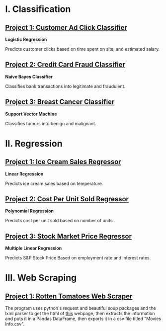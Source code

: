 # I. Classification
## [Project 1: Customer Ad Click Classifier](https://github.com/alidaoui/Customer-Clicks-Classifier)
**Logistic Regression**

Predicts customer clicks based on time spent on site, and estimated salary.

## [Project 2: Credit Card Fraud Classifier](https://github.com/alidaoui/Credit-Card-Fraud-Classifier)
**Naive Bayes Classifier**

Classifies bank transactions into legitimate and fraudulent.

## [Project 3: Breast Cancer Classifier](https://github.com/alidaoui/Breast-Cancer-Classifier)
**Support Vector Machine**

Classifies tumors into benign and malignant.

# II. Regression
## [Project 1: Ice Cream Sales Regressor](https://github.com/alidaoui/Ice-Cream_Sales)
**Linear Regression**

Predicts ice cream sales based on temperature.

## [Project 2: Cost Per Unit Sold Regressor](https://github.com/alidaoui/Cost-Per-Unit-Regressor)
**Polynomial Regression**

Predicts cost per unit sold based on number of units.

## [Project 3: Stock Market Price Regressor](https://github.com/alidaoui/Stock-Price-Regressor)
**Multiple Linear Regression**

Predicts S&P Stock Price Based on employment rate and interest rates.

# III. Web Scraping
## [Project 1: Rotten Tomatoes Web Scraper](https://github.com/alidaoui/Rotten-Tomatoes-Web-Scraper)
The program uses python's request and beautiful soup packages and the lxml parser to get the html of [this](https://editorial.rottentomatoes.com/guide/140-essential-action-movies-to-watch-now/) webpage, then extracts the information and puts it in a Pandas DataFrame, then exports it in a csv file titled "Movies Info.csv".
